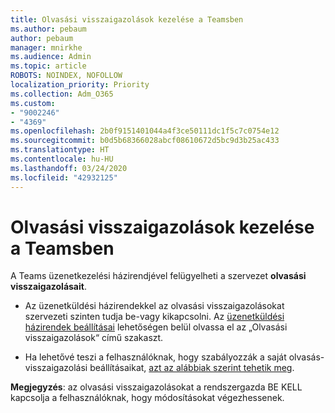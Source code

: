 ```yaml
---
title: Olvasási visszaigazolások kezelése a Teamsben
ms.author: pebaum
author: pebaum
manager: mnirkhe
ms.audience: Admin
ms.topic: article
ROBOTS: NOINDEX, NOFOLLOW
localization_priority: Priority
ms.collection: Adm_O365
ms.custom:
- "9002246"
- "4369"
ms.openlocfilehash: 2b0f9151401044a4f3ce50111dc1f5c7c0754e12
ms.sourcegitcommit: b0d5b68366028abcf08610672d5bc9d3b25ac433
ms.translationtype: HT
ms.contentlocale: hu-HU
ms.lasthandoff: 03/24/2020
ms.locfileid: "42932125"
---
```

# <a name="controlling-read-receipts-in-teams"></a>Olvasási visszaigazolások kezelése a Teamsben

A Teams üzenetkezelési házirendjével felügyelheti a szervezet **olvasási visszaigazolásait**.

- Az üzenetküldési házirendekkel az olvasási visszaigazolásokat szervezeti szinten tudja be-vagy kikapcsolni. Az [üzenetküldési házirendek beállításai](https://docs.microsoft.com/microsoftteams/messaging-policies-in-teams#messaging-policy-settings) lehetőségen belül olvassa el az „Olvasási visszaigazolások“ című szakaszt.

- Ha lehetővé teszi a felhasználóknak, hogy szabályozzák a saját olvasás-visszaigazolási beállításaikat, [ azt az alábbiak szerint tehetik meg](https://docs.microsoft.com/microsoftteams/messaging-policies-in-teams#messaging-policy-settings). 

**Megjegyzés**: az olvasási visszaigazolásokat a rendszergazda BE KELL kapcsolja a felhasználóknak, hogy módosításokat végezhessenek.
